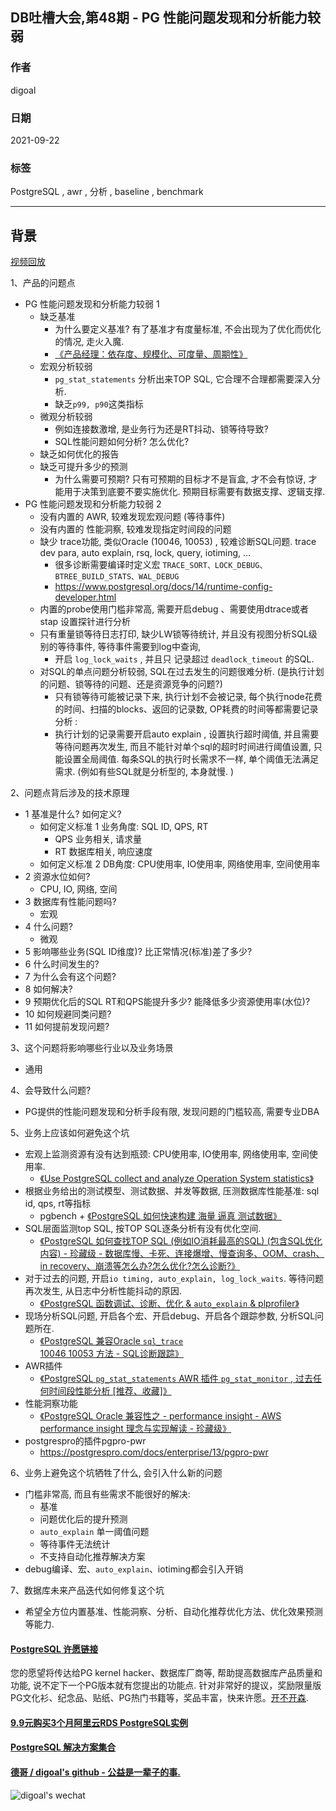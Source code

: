 ## DB吐槽大会,第48期 - PG 性能问题发现和分析能力较弱  
  
### 作者  
digoal  
  
### 日期  
2021-09-22  
  
### 标签  
PostgreSQL , awr , 分析 , baseline , benchmark      
  
----  
  
## 背景  
[视频回放]()  
  
1、产品的问题点   
- PG 性能问题发现和分析能力较弱 1  
    - 缺乏基准  
        - 为什么要定义基准? 有了基准才有度量标准, 不会出现为了优化而优化的情况, 走火入魔.  
        - [《产品经理：依存度、规模化、可度量、周期性》](../202012/20201225_02.md)  
    - 宏观分析较弱  
        - `pg_stat_statements` 分析出来TOP SQL, 它合理不合理都需要深入分析.   
        - 缺乏`p99, p90`这类指标
    - 微观分析较弱  
        - 例如连接数激增, 是业务行为还是RT抖动、锁等待导致?
        - SQL性能问题如何分析? 怎么优化?  
    - 缺乏如何优化的报告  
    - 缺乏可提升多少的预测  
        - 为什么需要可预期? 只有可预期的目标才不是盲盒, 才不会有惊讶, 才能用于决策到底要不要实施优化. 预期目标需要有数据支撑、逻辑支撑.    
- PG 性能问题发现和分析能力较弱 2  
    - 没有内置的 AWR, 较难发现宏观问题 (等待事件)    
    - 没有内置的 性能洞察, 较难发现指定时间段的问题    
    - 缺少 trace功能, 类似Oracle (10046, 10053) , 较难诊断SQL问题.  trace dev para, auto explain, rsq, lock, query, iotiming, ...      
        - 很多诊断需要编译时定义宏 `TRACE_SORT、LOCK_DEBUG、BTREE_BUILD_STATS、WAL_DEBUG`   
        - https://www.postgresql.org/docs/14/runtime-config-developer.html   
    - 内置的probe使用门槛非常高, 需要开启debug 、需要使用dtrace或者stap 设置探针进行分析   
    - 只有重量锁等待日志打印, 缺少LW锁等待统计, 并且没有视图分析SQL级别的等待事件, 等待事件需要到log中查询,   
        - 开启 `log_lock_waits` , 并且只 记录超过 `deadlock_timeout` 的SQL.   
    - 对SQL的单点问题分析较弱, SQL在过去发生的问题很难分析. (是执行计划的问题、锁等待的问题、还是资源竞争的问题?)  
        - 只有锁等待可能被记录下来, 执行计划不会被记录, 每个执行node花费的时间、扫描的blocks、返回的记录数, OP耗费的时间等都需要记录分析 :   
        - 执行计划的记录需要开启auto explain , 设置执行超时阈值, 并且需要等待问题再次发生, 而且不能针对单个sql的超时时间进行阈值设置, 只能设置全局阈值. 每条SQL的执行时长需求不一样, 单个阈值无法满足需求. (例如有些SQL就是分析型的, 本身就慢. )   
  
2、问题点背后涉及的技术原理  
- 1 基准是什么? 如何定义?    
    - 如何定义标准 1 业务角度: SQL ID, QPS, RT  
        - QPS 业务相关, 请求量  
        - RT 数据库相关, 响应速度  
    - 如何定义标准 2 DB角度: CPU使用率, IO使用率, 网络使用率, 空间使用率    
- 2 资源水位如何?   
    - CPU, IO, 网络, 空间    
- 3 数据库有性能问题吗?   
    - 宏观  
- 4 什么问题?   
    - 微观  
- 5 影响哪些业务(SQL ID维度)? 比正常情况(标准)差了多少?   
- 6 什么时间发生的?   
- 7 为什么会有这个问题?   
- 8 如何解决?   
- 9 预期优化后的SQL RT和QPS能提升多少? 能降低多少资源使用率(水位)?   
- 10 如何规避同类问题?   
- 11 如何提前发现问题?   
  
3、这个问题将影响哪些行业以及业务场景  
- 通用  
  
4、会导致什么问题?  
- PG提供的性能问题发现和分析手段有限, 发现问题的门槛较高, 需要专业DBA  
  
5、业务上应该如何避免这个坑  
- 宏观上监测资源有没有达到瓶颈: CPU使用率, IO使用率, 网络使用率, 空间使用率.   
    - [《Use PostgreSQL collect and analyze Operation System statistics》](../201202/20120214_01.md)    
- 根据业务给出的测试模型、测试数据、并发等数据, 压测数据库性能基准: sql id, qps, rt等指标  
    - pgbench + [《PostgreSQL 如何快速构建 海量 逼真 测试数据》](../201711/20171121_01.md)    
- SQL层面监测top SQL, 按TOP SQL逐条分析有没有优化空间.   
    - [《PostgreSQL 如何查找TOP SQL (例如IO消耗最高的SQL) (包含SQL优化内容) - 珍藏级 - 数据库慢、卡死、连接爆增、慢查询多、OOM、crash、in recovery、崩溃等怎么办?怎么优化?怎么诊断?》](../201704/20170424_06.md)    
- 对于过去的问题, 开启`io timing, auto_explain, log_lock_waits`. 等待问题再次发生, 从日志中分析性能抖动的原因.   
    - [《PostgreSQL 函数调试、诊断、优化 & `auto_explain` & plprofiler》](../201611/20161121_02.md)    
- 现场分析SQL问题, 开启各个宏、开启debug、开启各个跟踪参数, 分析SQL问题所在.  
    - [《PostgreSQL 兼容Oracle `sql_trace` 10046 10053 方法 - SQL诊断跟踪》](../202109/20210904_04.md)    
- AWR插件  
    - [《PostgreSQL `pg_stat_statements` AWR 插件 `pg_stat_monitor` , 过去任何时间段性能分析 [推荐、收藏]》](../202104/20210415_01.md)    
- 性能洞察功能  
    - [《PostgreSQL Oracle 兼容性之 - performance insight - AWS performance insight 理念与实现解读 - 珍藏级》](../201901/20190125_02.md)   
- postgrespro的插件pgpro-pwr   
    - https://postgrespro.com/docs/enterprise/13/pgpro-pwr  
  
6、业务上避免这个坑牺牲了什么, 会引入什么新的问题  
- 门槛非常高, 而且有些需求不能很好的解决:  
    - 基准  
    - 问题优化后的提升预测  
    - `auto_explain` 单一阈值问题  
    - 等待事件无法统计  
    - 不支持自动化推荐解决方案  
- debug编译、宏、`auto_explain`、iotiming都会引入开销  
  
7、数据库未来产品迭代如何修复这个坑  
- 希望全方位内置基准、性能洞察、分析、自动化推荐优化方法、优化效果预测等能力.   
  
  
  
#### [PostgreSQL 许愿链接](https://github.com/digoal/blog/issues/76 "269ac3d1c492e938c0191101c7238216")
您的愿望将传达给PG kernel hacker、数据库厂商等, 帮助提高数据库产品质量和功能, 说不定下一个PG版本就有您提出的功能点. 针对非常好的提议，奖励限量版PG文化衫、纪念品、贴纸、PG热门书籍等，奖品丰富，快来许愿。[开不开森](https://github.com/digoal/blog/issues/76 "269ac3d1c492e938c0191101c7238216").  
  
  
#### [9.9元购买3个月阿里云RDS PostgreSQL实例](https://www.aliyun.com/database/postgresqlactivity "57258f76c37864c6e6d23383d05714ea")
  
  
#### [PostgreSQL 解决方案集合](https://yq.aliyun.com/topic/118 "40cff096e9ed7122c512b35d8561d9c8")
  
  
#### [德哥 / digoal's github - 公益是一辈子的事.](https://github.com/digoal/blog/blob/master/README.md "22709685feb7cab07d30f30387f0a9ae")
  
  
![digoal's wechat](../pic/digoal_weixin.jpg "f7ad92eeba24523fd47a6e1a0e691b59")
  
